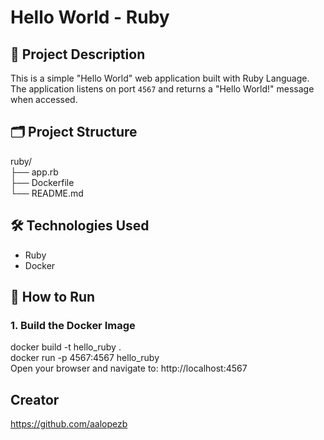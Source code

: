 # Hello World - Ruby

## 📄 Project Description
This is a simple "Hello World" web application built with Ruby Language. The application listens on port `4567` and returns a "Hello World!" message when accessed.

## 🗂 Project Structure
ruby/ <br>
├── app.rb <br>
├── Dockerfile <br>
└── README.md

## 🛠 Technologies Used
- Ruby
- Docker

## 🚀 How to Run

### 1. Build the Docker Image
docker build -t hello_ruby .<br>
docker run -p 4567:4567 hello_ruby<br>
Open your browser and navigate to: http://localhost:4567

## Creator
https://github.com/aalopezb